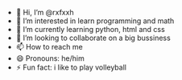 - 👋 Hi, I’m @rxfxxh
- 👀 I’m interested in learn programming and math
- 🌱 I’m currently learning python, html and css
- 💞️ I’m looking to collaborate on a big bussiness
- 📫 How to reach me 
- 😄 Pronouns: he/him
- ⚡ Fun fact: i like to play volleyball

<div>
  <a href="https://github.com/rxfxxh > </a>
  <img style="width: 300px" src="https://github.com/anuraghazra/github-readme-stats">
</div>
<!---
rxfxxh/rxfxxh is a ✨ special ✨ repository because its `README.md` (this file) appears on your GitHub profile.
You can click the Preview link to take a look at your changes.
--->
